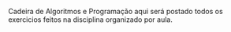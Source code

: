 Cadeira de Algoritmos e Programação
    aqui será postado todos os exercicios feitos na disciplina organizado por aula.